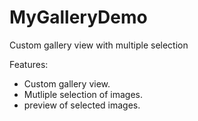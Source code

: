 MyGalleryDemo
=============

Custom gallery view with multiple selection

Features:

- Custom gallery view.
- Mutliple selection of images.
- preview of selected images.

